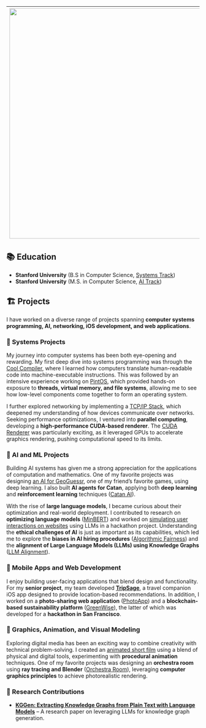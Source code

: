 | <img src="https://github.com/user-attachments/assets/e9e5853b-4a11-4627-8f76-e925bc1644f9" width="600"> | Hello, my name is Proud Mpala. <br> I am a Computer Science student at Stanford University, specializing in Compilers and AI. My academic journey is driven by a deep interest in computer systems and machine learning. | 
|--------------------------------|--------------------------------|

## 📚 Education  
- **Stanford University** (B.S in Computer Science, [Systems Track](https://www.cs.stanford.edu/bachelors-compsci-tracks-overview))
- **Stanford University** (M.S. in Computer Science, [AI Track](https://www.cs.stanford.edu/masters-specializations/ms-program-sheets))  

## 🏗️ Projects  
I have worked on a diverse range of projects spanning **computer systems programming, AI, networking, iOS development, and web applications**.

### 🔧 Systems Projects  
My journey into computer systems has been both eye-opening and rewarding. My first deep dive into systems programming was through the [Cool Compiler](projects/cool-compiler.md), where I learned how computers translate human-readable code into machine-executable instructions. This was followed by an intensive experience working on [PintOS](projects/pintos.md), which provided hands-on exposure to **threads, virtual memory, and file systems**, allowing me to see how low-level components come together to form an operating system. 

I further explored networking by implementing a [TCP/IP Stack](projects/tcpip.md), which deepened my understanding of how devices communicate over networks. Seeking performance optimizations, I ventured into **parallel computing**, developing a **high-performance CUDA-based renderer**. The [CUDA Renderer](https://github.com/stanford-cs149/asst3) was particularly exciting, as it leveraged GPUs to accelerate graphics rendering, pushing computational speed to its limits.

### 🤖 AI and ML Projects  
Building AI systems has given me a strong appreciation for the applications of computation and mathematics. One of my favorite projects was designing [an AI for GeoGuessr](projects/geoguessrai.md), one of my friend’s favorite games, using deep learning. I also built **AI agents for Catan**, applying both **deep learning** and **reinforcement learning** techniques ([Catan AI](https://github.com/Proud19/catan238)).

With the rise of **large language models**, I became curious about their optimization and real-world deployment. I contributed to research on **optimizing language models** ([MinBERT](https://web.stanford.edu/class/cs224n/project/default-final-project-handout-minbert-spr2024-updated.pdf)) and worked on [simulating user interactions on websites](https://github.com/Proud19/codeXwebagent) using LLMs in a hackathon project. Understanding the **ethical challenges of AI** is just as important as its capabilities, which led me to explore the **biases in AI hiring procedures** ([Algorithmic Fairness](projects/algorithmic-fairness.md)) and the **alignment of Large Language Models (LLMs) using Knowledge Graphs** ([LLM Alignment](projects/llm-through-kg.md)).

### 📱 Mobile Apps and Web Development  
I enjoy building user-facing applications that blend design and functionality. For my **senior project**, my team developed **[TripSage](https://github.com/Proud19/tripsage)**, a travel companion iOS app designed to provide location-based recommendations. In addition, I worked on a **photo-sharing web application** ([PhotoApp](photoapp.md)) and a **blockchain-based sustainability platform** ([GreenWise](https://github.com/ashwinirao1/greenwise)), the latter of which was developed for a **hackathon in San Francisco**.

### 🎨 Graphics, Animation, and Visual Modeling  
Exploring digital media has been an exciting way to combine creativity with technical problem-solving. I created an [animated short film](projects/artstudi.md) using a blend of physical and digital tools, experimenting with **procedural animation** techniques. One of my favorite projects was designing an **orchestra room** using **ray tracing and Blender** ([Orchestra Room](projects/graphics.md)), leveraging **computer graphics principles** to achieve photorealistic rendering.

### 🔬 Research Contributions  
- **[KGGen: Extracting Knowledge Graphs from Plain Text with Language Models](https://arxiv.org/abs/2502.09956)** – A research paper on leveraging LLMs for knowledge graph generation.

